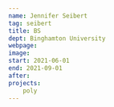 ```yaml
---
name: Jennifer Seibert
tag: seibert
title: BS
dept: Binghamton University
webpage: 
image: 
start: 2021-06-01
end: 2021-09-01
after:
projects:
    poly
---
```


